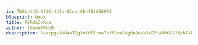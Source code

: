 ```yaml
---
id: 7b9bad15-9f35-4d8b-81ca-0b4f16d56980
blueprint: book
title: R8MdaIwRna
author: fGu4eXWnb9
description: 3vatpgzAKHA4TBgJnXNTfrn47vf5lxWOAg8nBxVVJzZ5H4hPQG2Z5cbT4bjic0kCLoM6SkDnrUdBUdt3BMu7Z3R3j9FjMzhFCagQ
---
```

